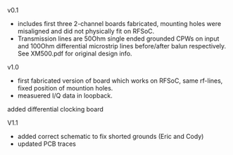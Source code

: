 v0.1
- includes first three 2-channel boards fabricated, mounting holes were misaligned and did not physically fit on RFSoC. 
- Transmission lines are 50Ohm single ended grounded CPWs on input and 100Ohm differential microstrip lines before/after balun respectively. See XM500.pdf for original design info.

v1.0
- first fabricated version of board which works on RFSoC, same rf-lines, fixed position of mountion holes. 
- measuered I/Q data in loopback. 

added differential clocking board

V1.1
- added correct schematic to fix shorted grounds (Eric and Cody)
- updated PCB traces


